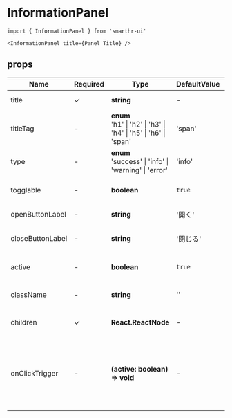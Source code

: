 # InformationPanel

```tsx
import { InformationPanel } from 'smarthr-ui'

<InformationPanel title={Panel Title} />
```

## props

| Name             | Required | Type                                                                                          | DefaultValue | Description                                                                         |
| ---------------- | -------- | --------------------------------------------------------------------------------------------- | ------------ | ----------------------------------------------------------------------------------- |
| title            | ✓        | **string**                                                                                    | -            | The title of component                                                              |
| titleTag         | -        | **enum** <br/> 'h1' &#124; 'h2' &#124; 'h3' &#124; 'h4' &#124; 'h5' &#124; 'h6' &#124; 'span' | 'span'       | HTML tag of title                                                                   |
| type             | -        | **enum** <br/> 'success' &#124; 'info' &#124; 'warning' &#124; 'error'                        | 'info'       | Can be set type of component                                                        |
| togglable        | -        | **boolean** | `true`  | Show open / close button |
| openButtonLabel  | -        | **string**                                                                                    | '開く'       | Label of open button                                                                |
| closeButtonLabel | -        | **string**                                                                                    | '閉じる'     | Label of close button                                                               |
| active           | -        | **boolean**                                                                                   | `true`       | Panel open / closed state                                                           |
| className        | -        | **string**                                                                                    | ''           | `className` of component.                                                           |
| children         | ✓        | **React.ReactNode**                                                                           | -            | The content of component                                                            |
| onClickTrigger   | -        | **(active: boolean) => void**                                                                 | -            | Fired when the PanelButton is clicked <br><br>`function: (active: boolean) => void` |
